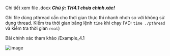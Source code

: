 Chi tiết xem file .docx
***Chú ý: TH4.1 chưa chính xác!*** 

Ghi file dùng pthread cần cho thời gian thực thi nhanh nhơn so với không sử dụng thread. Kiểm tra thời gian bằng lệnh `time` khi chạy (VD: `time ./pthread` và kiểm tra thời gian `real`)

Bài chính xác tham khảo /Example_4.1

![image](https://user-images.githubusercontent.com/29064137/122921482-bde95600-d38c-11eb-9aec-492058cad021.png)


